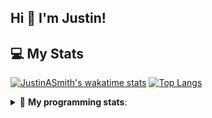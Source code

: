 ## Hi 👋 I'm Justin!

## 💻 My Stats

[![JustinASmith's wakatime stats](https://github-readme-stats.vercel.app/api/wakatime?username=JustinASmith)](https://github.com/JustinASmith/JustinASmith)
[![Top Langs](https://github-readme-stats.vercel.app/api/top-langs/?username=JustinASmith&layout=compact)](https://github.com/JustinASmith/JustinASmith)

<details> 
 <summary>🤖 <b>My programming stats</b>: </summary>
<br>
  
<!--START_SECTION:waka-->
**I'm an Early 🐤** 

```text
🌞 Morning    71 commits     ██████░░░░░░░░░░░░░░░░░░░   24.91% 
🌆 Daytime    92 commits     ████████░░░░░░░░░░░░░░░░░   32.28% 
🌃 Evening    109 commits    █████████░░░░░░░░░░░░░░░░   38.25% 
🌙 Night      13 commits     █░░░░░░░░░░░░░░░░░░░░░░░░   4.56%

```
📅 **I'm Most Productive on Sunday** 

```text
Monday       38 commits     ███░░░░░░░░░░░░░░░░░░░░░░   13.33% 
Tuesday      38 commits     ███░░░░░░░░░░░░░░░░░░░░░░   13.33% 
Wednesday    4 commits      ░░░░░░░░░░░░░░░░░░░░░░░░░   1.4% 
Thursday     56 commits     █████░░░░░░░░░░░░░░░░░░░░   19.65% 
Friday       22 commits     ██░░░░░░░░░░░░░░░░░░░░░░░   7.72% 
Saturday     32 commits     ██░░░░░░░░░░░░░░░░░░░░░░░   11.23% 
Sunday       95 commits     ████████░░░░░░░░░░░░░░░░░   33.33%

```


📊 **This Week I Spent My Time On** 

```text
💬 Programming Languages: 
Markdown                 3 hrs 22 mins       ████████████░░░░░░░░░░░░░   47.84% 
Python                   1 hr 21 mins        ████░░░░░░░░░░░░░░░░░░░░░   19.14% 
HTML                     55 mins             ███░░░░░░░░░░░░░░░░░░░░░░   13.06% 
SQL                      30 mins             █░░░░░░░░░░░░░░░░░░░░░░░░   7.25% 
Java                     22 mins             █░░░░░░░░░░░░░░░░░░░░░░░░   5.28%

```

**I Mostly Code in JavaScript** 

```text
JavaScript               6 repos             ██████████░░░░░░░░░░░░░░░   40.0% 
Java                     3 repos             █████░░░░░░░░░░░░░░░░░░░░   20.0% 
C++                      2 repos             ███░░░░░░░░░░░░░░░░░░░░░░   13.33% 
C                        2 repos             ███░░░░░░░░░░░░░░░░░░░░░░   13.33% 
CSS                      1 repo              █░░░░░░░░░░░░░░░░░░░░░░░░   6.67%

```



<!--END_SECTION:waka-->
<details> 
